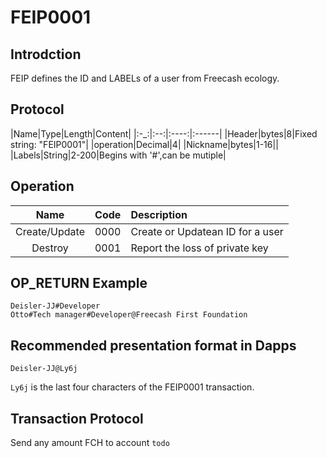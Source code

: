 # FEIP0001

## Introdction
FEIP defines the ID and LABELs of a user from Freecash ecology.

## Protocol
|Name|Type|Length|Content|
|:-_:|:--:|:----:|:------|
|Header|bytes|8|Fixed string: "FEIP0001"|
|operation|Decimal|4|
|Nickname|bytes|1-16||
|Labels|String|2-200|Begins with '#',can be mutiple|

## Operation
|Name|Code|Description|
|:--:|:----:|:------|
|Create/Update|0000|Create or Updatean ID for a user|
|Destroy|0001|Report the loss of private key|

## OP_RETURN Example
```
Deisler-JJ#Developer 
Otto#Tech manager#Developer@Freecash First Foundation
```

## Recommended presentation format in Dapps
```
Deisler-JJ@Ly6j
```
`Ly6j` is the last four characters of the FEIP0001 transaction.
## Transaction Protocol
Send any amount FCH to account `todo`
